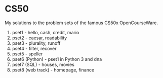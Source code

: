 # CS50

My solutions to the problem sets of the famous CS50x OpenCourseWare.

1. pset1 - hello, cash, credit, mario
2. pset2 - caesar, readability
3. pset3 - plurality, runoff
4. pset4 - filter, recover
5. pset5 - speller
6. pset6 (Python) - pset1 in Python 3 and dna
7. pset7 (SQL) - houses, movies
8. pset8 (web track) - homepage, finance
